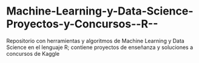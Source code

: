 # Machine-Learning-y-Data-Science-Proyectos-y-Concursos--R--
Repositorio con herramientas y algoritmos de Machine Learning y Data Science en el lenguaje R;  contiene proyectos de enseñanza y soluciones a concursos de Kaggle
